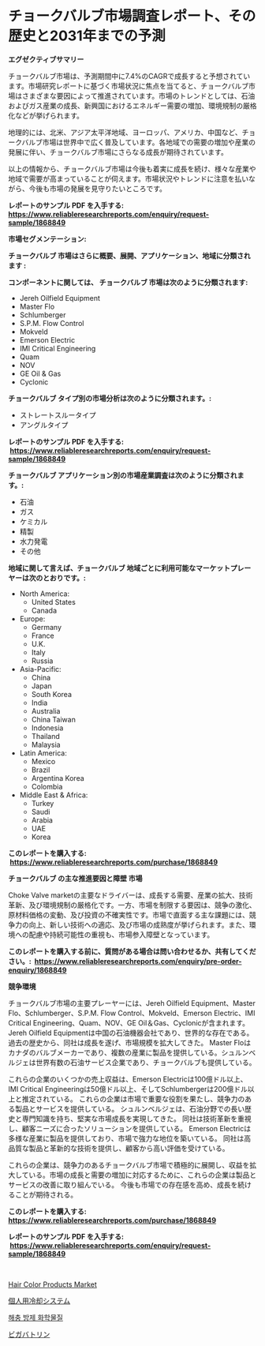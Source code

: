 <p><h1>チョークバルブ市場調査レポート、その歴史と2031年までの予測</h1></p><p><strong>エグゼクティブサマリー</strong></p>
<p><p>チョークバルブ市場は、予測期間中に7.4%のCAGRで成長すると予想されています。市場研究レポートに基づく市場状況に焦点を当てると、チョークバルブ市場はさまざまな要因によって推進されています。市場のトレンドとしては、石油およびガス産業の成長、新興国におけるエネルギー需要の増加、環境規制の厳格化などが挙げられます。</p><p>地理的には、北米、アジア太平洋地域、ヨーロッパ、アメリカ、中国など、チョークバルブ市場は世界中で広く普及しています。各地域での需要の増加や産業の発展に伴い、チョークバルブ市場にさらなる成長が期待されています。</p><p>以上の情報から、チョークバルブ市場は今後も着実に成長を続け、様々な産業や地域で需要が高まっていることが伺えます。市場状況やトレンドに注意を払いながら、今後も市場の発展を見守りたいところです。</p></p>
<p><strong>レポートのサンプル PDF を入手する: <a href="https://www.reliableresearchreports.com/enquiry/request-sample/1868849">https://www.reliableresearchreports.com/enquiry/request-sample/1868849</a></strong></p>
<p><strong>市場セグメンテーション:</strong></p>
<p><strong> チョークバルブ 市場はさらに概要、展開、アプリケーション、地域に分類されます :</strong></p>
<p><strong>コンポーネントに関しては、 チョークバルブ 市場は次のように分類されます: &nbsp;</strong></p>
<p><ul><li>Jereh Oilfield Equipment</li><li>Master Flo</li><li>Schlumberger</li><li>S.P.M. Flow Control</li><li>Mokveld</li><li>Emerson Electric</li><li>IMI Critical Engineering</li><li>Quam</li><li>NOV</li><li>GE Oil & Gas</li><li>Cyclonic</li></ul></p>
<p><strong> チョークバルブ タイプ別の市場分析は次のように分類されます。:</strong></p>
<p><ul><li>ストレートスルータイプ</li><li>アングルタイプ</li></ul></p>
<p><strong>レポートのサンプル PDF を入手する: &nbsp;<a href="https://www.reliableresearchreports.com/enquiry/request-sample/1868849">https://www.reliableresearchreports.com/enquiry/request-sample/1868849</a></strong></p>
<p><strong> チョークバルブ アプリケーション別の市場産業調査は次のように分類されます。:</strong></p>
<p><ul><li>石油</li><li>ガス</li><li>ケミカル</li><li>精製</li><li>水力発電</li><li>その他</li></ul></p>
<p><strong>地域に関して言えば、チョークバルブ 地域ごとに利用可能なマーケットプレーヤーは次のとおりです。:</strong></p>
<p><ul>
    <li>
        North America:
        <ul>
            <li>United States</li>
            <li>Canada</li>
        </ul>
    </li>
    <li>
        Europe:
        <ul>
            <li>Germany</li>
            <li>France</li>
            <li>U.K.</li>
            <li>Italy</li>
            <li>Russia</li>
        </ul>
    </li>
    <li>
        Asia-Pacific:
        <ul>
            <li>China</li>
            <li>Japan</li>
            <li>South Korea</li>
            <li>India</li>
            <li>Australia</li>
            <li>China Taiwan</li>
            <li>Indonesia</li>
            <li>Thailand</li>
            <li>Malaysia</li>
        </ul>
    </li>
    <li>
        Latin America:
        <ul>
            <li>Mexico</li>
            <li>Brazil</li>
            <li>Argentina Korea</li>
            <li>Colombia</li>
        </ul>
    </li>
    <li>
        Middle East & Africa:
        <ul>
            <li>Turkey</li>
            <li>Saudi</li>
            <li>Arabia</li>
            <li>UAE</li>
            <li>Korea</li>
        </ul>
    </li>
    </ul></p>
<p><strong>このレポートを購入する: &nbsp;<a href="https://www.reliableresearchreports.com/purchase/1868849">https://www.reliableresearchreports.com/purchase/1868849</a></strong></p>
<p><strong>チョークバルブ の主な推進要因と障壁 市場</strong></p>
<p><p>Choke Valve marketの主要なドライバーは、成長する需要、産業の拡大、技術革新、及び環境規制の厳格化です。一方、市場を制限する要因は、競争の激化、原材料価格の変動、及び投資の不確実性です。市場で直面する主な課題には、競争力の向上、新しい技術への適応、及び市場の成熟度が挙げられます。また、環境への配慮や持続可能性の重視も、市場参入障壁となっています。</p></p>
<p><strong>このレポートを購入する前に、質問がある場合は問い合わせるか、共有してください。:&nbsp; <a href="https://www.reliableresearchreports.com/enquiry/pre-order-enquiry/1868849">https://www.reliableresearchreports.com/enquiry/pre-order-enquiry/1868849</a></strong></p>
<p><strong>競争環境</strong></p>
<p><p>チョークバルブ市場の主要プレーヤーには、Jereh Oilfield Equipment、Master Flo、Schlumberger、S.P.M. Flow Control、Mokveld、Emerson Electric、IMI Critical Engineering、Quam、NOV、GE Oil＆Gas、Cyclonicが含まれます。 Jereh Oilfield Equipmentは中国の石油機器会社であり、世界的な存在である。 過去の歴史から、同社は成長を遂げ、市場規模を拡大してきた。 Master Floはカナダのバルブメーカーであり、複数の産業に製品を提供している。シュルンベルジェは世界有数の石油サービス企業であり、チョークバルブも提供している。</p><p>これらの企業のいくつかの売上収益は、Emerson Electricは100億ドル以上、IMI Critical Engineeringは50億ドル以上、そしてSchlumbergerは200億ドル以上と推定されている。 これらの企業は市場で重要な役割を果たし、競争力のある製品とサービスを提供している。 シュルンベルジェは、石油分野での長い歴史と専門知識を持ち、堅実な市場成長を実現してきた。 同社は技術革新を重視し、顧客ニーズに合ったソリューションを提供している。 Emerson Electricは多様な産業に製品を提供しており、市場で強力な地位を築いている。 同社は高品質な製品と革新的な技術を提供し、顧客から高い評価を受けている。</p><p>これらの企業は、競争力のあるチョークバルブ市場で積極的に展開し、収益を拡大している。市場の成長と需要の増加に対応するために、これらの企業は製品とサービスの改善に取り組んでいる。 今後も市場での存在感を高め、成長を続けることが期待される。</p></p>
<p><strong>このレポートを購入する: &nbsp; <a href="https://www.reliableresearchreports.com/purchase/1868849">https://www.reliableresearchreports.com/purchase/1868849</a></strong></p>
<p><strong>レポートのサンプル PDF を入手する: &nbsp;<a href="https://www.reliableresearchreports.com/enquiry/request-sample/1868849">https://www.reliableresearchreports.com/enquiry/request-sample/1868849</a></strong><strong></strong></p>
<p>&nbsp;</p>
<p><p><a href="https://github.com/Sarissaschmalingtr6fz2739/Market-Research-Report-List-1/blob/main/hair-color-products-market.md">Hair Color Products Market</a></p><p><a href="https://medium.com/@desekay3566/%E5%80%8B%E4%BA%BA%E7%94%A8%E5%86%B7%E5%8D%B4%E3%82%B7%E3%82%B9%E3%83%86%E3%83%A0%E5%B8%82%E5%A0%B4%E3%81%AE%E5%B1%95%E6%9C%9B-%E6%A5%AD%E7%95%8C%E6%A6%82%E8%A6%81%E3%81%A8%E4%BA%88%E6%B8%AC-2024%E5%B9%B4%E3%81%8B%E3%82%892031%E5%B9%B4%E3%81%BE%E3%81%A7-5544501071f8">個人用冷却システム</a></p><p><a href="https://medium.com/@everettilkinson56562023/%ED%95%B4%EC%B6%A9-%EB%B0%A9%EC%A0%9C-%ED%99%94%ED%95%99%EB%AC%BC%EC%A7%88-%EC%8B%9C%EC%9E%A5%EC%9D%80-%EC%8B%9C%EC%9E%A5-%EC%A0%90%EC%9C%A0%EC%9C%A8-%EA%B7%9C%EB%AA%A8-%EB%B0%8F-2031%EB%85%84%EA%B9%8C%EC%A7%80%EC%9D%98-%EC%98%88%EC%83%81-%EC%88%98%EC%9D%B5%EC%97%90-%EC%B4%88%EC%A0%90%EC%9D%84-%EB%A7%9E%EC%B6%A5%EB%8B%88%EB%8B%A4-b1d44ba4d3e8">해충 방제 화학물질</a></p><p><a href="https://medium.com/@marcosoenrt565736/%E3%83%93%E3%82%AC%E3%83%90%E3%83%88%E3%83%AA%E3%83%B3%E3%81%AE%E5%B8%82%E5%A0%B4%E8%A6%8F%E6%A8%A1%E3%81%A8%E5%B8%82%E5%A0%B4%E5%8B%95%E5%90%91-%E5%AE%8C%E5%85%A8%E3%81%AA%E6%A5%AD%E7%95%8C%E6%A6%82%E8%A6%81-2024%E5%B9%B4%E3%81%8B%E3%82%892031%E5%B9%B4%E3%81%BE%E3%81%A7-0ba6c261d529">ビガバトリン</a></p></p>